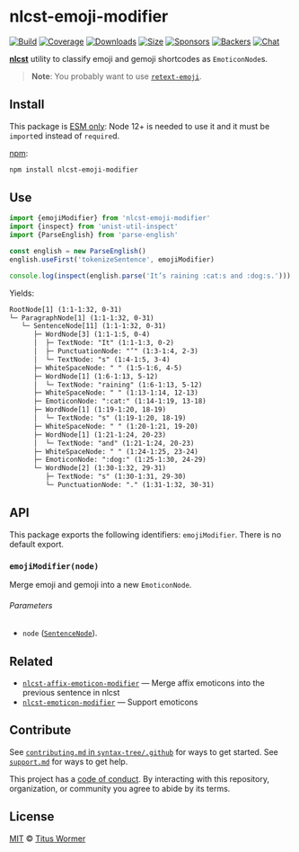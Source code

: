 # nlcst-emoji-modifier

[![Build][build-badge]][build]
[![Coverage][coverage-badge]][coverage]
[![Downloads][downloads-badge]][downloads]
[![Size][size-badge]][size]
[![Sponsors][sponsors-badge]][collective]
[![Backers][backers-badge]][collective]
[![Chat][chat-badge]][chat]

[**nlcst**][nlcst] utility to classify emoji and gemoji shortcodes as
`EmoticonNode`s.

> **Note**: You probably want to use [`retext-emoji`][retext-emoji].

## Install

This package is [ESM only](https://gist.github.com/sindresorhus/a39789f98801d908bbc7ff3ecc99d99c):
Node 12+ is needed to use it and it must be `import`ed instead of `require`d.

[npm][]:

```sh
npm install nlcst-emoji-modifier
```

## Use

```js
import {emojiModifier} from 'nlcst-emoji-modifier'
import {inspect} from 'unist-util-inspect'
import {ParseEnglish} from 'parse-english'

const english = new ParseEnglish()
english.useFirst('tokenizeSentence', emojiModifier)

console.log(inspect(english.parse('It’s raining :cat:s and :dog:s.')))
```

Yields:

```txt
RootNode[1] (1:1-1:32, 0-31)
└─ ParagraphNode[1] (1:1-1:32, 0-31)
   └─ SentenceNode[11] (1:1-1:32, 0-31)
      ├─ WordNode[3] (1:1-1:5, 0-4)
      │  ├─ TextNode: "It" (1:1-1:3, 0-2)
      │  ├─ PunctuationNode: "’" (1:3-1:4, 2-3)
      │  └─ TextNode: "s" (1:4-1:5, 3-4)
      ├─ WhiteSpaceNode: " " (1:5-1:6, 4-5)
      ├─ WordNode[1] (1:6-1:13, 5-12)
      │  └─ TextNode: "raining" (1:6-1:13, 5-12)
      ├─ WhiteSpaceNode: " " (1:13-1:14, 12-13)
      ├─ EmoticonNode: ":cat:" (1:14-1:19, 13-18)
      ├─ WordNode[1] (1:19-1:20, 18-19)
      │  └─ TextNode: "s" (1:19-1:20, 18-19)
      ├─ WhiteSpaceNode: " " (1:20-1:21, 19-20)
      ├─ WordNode[1] (1:21-1:24, 20-23)
      │  └─ TextNode: "and" (1:21-1:24, 20-23)
      ├─ WhiteSpaceNode: " " (1:24-1:25, 23-24)
      ├─ EmoticonNode: ":dog:" (1:25-1:30, 24-29)
      └─ WordNode[2] (1:30-1:32, 29-31)
         ├─ TextNode: "s" (1:30-1:31, 29-30)
         └─ PunctuationNode: "." (1:31-1:32, 30-31)
```

## API

This package exports the following identifiers: `emojiModifier`.
There is no default export.

### `emojiModifier(node)`

Merge emoji and gemoji into a new `EmoticonNode`.

###### Parameters

*   `node` ([`SentenceNode`][sentence]).

## Related

*   [`nlcst-affix-emoticon-modifier`](https://github.com/syntax-tree/nlcst-affix-emoticon-modifier)
    — Merge affix emoticons into the previous sentence in nlcst
*   [`nlcst-emoticon-modifier`](https://github.com/syntax-tree/nlcst-emoticon-modifier)
    — Support emoticons

## Contribute

See [`contributing.md` in `syntax-tree/.github`][contributing] for ways to get
started.
See [`support.md`][support] for ways to get help.

This project has a [code of conduct][coc].
By interacting with this repository, organization, or community you agree to
abide by its terms.

## License

[MIT][license] © [Titus Wormer][author]

<!-- Definitions -->

[build-badge]: https://github.com/syntax-tree/nlcst-emoji-modifier/workflows/main/badge.svg

[build]: https://github.com/syntax-tree/nlcst-emoji-modifier/actions

[coverage-badge]: https://img.shields.io/codecov/c/github/syntax-tree/nlcst-emoji-modifier.svg

[coverage]: https://codecov.io/github/syntax-tree/nlcst-emoji-modifier

[downloads-badge]: https://img.shields.io/npm/dm/nlcst-emoji-modifier.svg

[downloads]: https://www.npmjs.com/package/nlcst-emoji-modifier

[size-badge]: https://img.shields.io/bundlephobia/minzip/nlcst-emoji-modifier.svg

[size]: https://bundlephobia.com/result?p=nlcst-emoji-modifier

[sponsors-badge]: https://opencollective.com/unified/sponsors/badge.svg

[backers-badge]: https://opencollective.com/unified/backers/badge.svg

[collective]: https://opencollective.com/unified

[chat-badge]: https://img.shields.io/badge/chat-discussions-success.svg

[chat]: https://github.com/syntax-tree/unist/discussions

[npm]: https://docs.npmjs.com/cli/install

[license]: license

[author]: https://wooorm.com

[contributing]: https://github.com/syntax-tree/.github/blob/HEAD/contributing.md

[support]: https://github.com/syntax-tree/.github/blob/HEAD/support.md

[coc]: https://github.com/syntax-tree/.github/blob/HEAD/code-of-conduct.md

[retext-emoji]: https://github.com/syntax-tree/retext-emoji

[nlcst]: https://github.com/syntax-tree/nlcst

[sentence]: https://github.com/syntax-tree/nlcst#sentence
